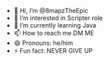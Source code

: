 - 👋 Hi, I’m @8mapzTheEpic
- 👀 I’m interested in Scripter role
- 🌱 I’m currently learning Java
- 📫 How to reach me DM ME
- 😄 Pronouns: he/him
- ⚡ Fun fact: NEVER GIVE UP

<!---
8mapzTheEpic/8mapzTheEpic is a ✨ special ✨ repository because its `README.md` (this file) appears on your GitHub profile.
You can click the Preview link to take a look at your changes.
--->
